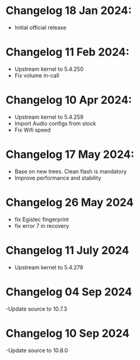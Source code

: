 # Changelog 18 Jan 2024:
- Initial official release

# Changelog 11 Feb 2024:
- Upstream kernel to 5.4.250
- Fix volume in-call

# Changelog 10 Apr 2024:
- Upstream kernel to 5.4.259
- Import Audio configs from stock
- Fix Wifi speed 

# Changelog 17 May 2024:
- Base on new trees. Clean flash is mandatory
- Improve performance and stability

# Changelog 26 May 2024
- fix Egistec fingerprint
- fix error 7 in recovery

# Changelog 11 July 2024
- Upstream kernel to 5.4.279

# Changelog 04 Sep 2024
-Update source to 10.7.3

# Changelog 10 Sep 2024
-Update source to 10.8.0

